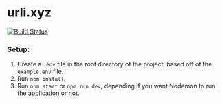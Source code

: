 # urli.xyz

[![Build Status](https://travis-ci.org/denis-onder/url-shortener.svg?branch=master)](https://travis-ci.org/denis-onder/url-shortener)

### Setup:

1. Create a `.env` file in the root directory of the project, based off of the `example.env` file.
2. Run `npm install`.
3. Run `npm start` or `npm run dev`, depending if you want Nodemon to run the application or not.